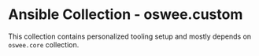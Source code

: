 # Ansible Collection - oswee.custom

This collection contains personalized tooling setup and mostly depends on `oswee.core` collection.

